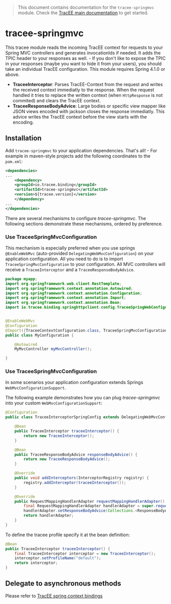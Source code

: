> This document contains documentation for the `tracee-springmvc` module. Check the [TracEE main documentation](/README.md) to get started.

# tracee-springmvc

This tracee module reads the incoming TracEE context for requests to your Spring MVC controllers and generates invocationIds if needed. It adds the TPIC header to your responses as well. - If you don't like to expose the TPIC in your responses (maybe you want to hide it from your users), you should take an individual TracEE configuration.
This module requires Spring 4.1.0 or above.

 * __TraceeInterceptor__: Parses TracEE-Context from the request and writes the received context immediatly to the response. When the request handled it tries to replace the written context (when `HttpResponse` is not commited) and clears the TracEE context.
 * __TraceeResponseBodyAdvice__: Large bodies or specific view mapper like JSON views encoded with jackson closes the response immediatly. This advice writes the TracEE context before the view starts with the encoding. 

## Installation

Add `tracee-springmvc` to your application dependencies. That's all! - For example in maven-style projects add the following coordinates to the `pom.xml`:

```xml
<dependencies>
...
    <dependency>
	<groupId>io.tracee.binding</groupId>
	<artifactId>tracee-springmvc</artifactId>
    <version>${tracee.version}</version>
    </dependency>
...
</dependencies>
```

There are several mechanisms to configure _tracee-springmvc_. The following sections demonstrate these mechanisms, ordered by preference.

### Use TraceeSpringMvcConfiguration

This mechanism is especially preferred when you use springs `@EnableWebMvc` (auto-provided `DelegatingWebMvcConfiguration`) on your application configuration.
All you need to do is to import `TraceeSpringMvcConfiguration` to your configuration. All MVC controllers will receive a `TraceeInterceptor` and a `TraceeResponseBodyAdvice`.


```java
package myapp;
import org.springframework.web.client.RestTemplate;
import org.springframework.context.annotation.Autowired;
import org.springframework.context.annotation.Configuration;
import org.springframework.context.annotation.Import;
import org.springframework.context.annotation.Bean;
import io.tracee.binding.springhttpclient.config.TraceeSpringWebConfiguration;


@EnableWebMvc
@Configuration
@Import({TraceeContextConfiguration.class, TraceeSpringMvcConfiguration.class})
public class MyConfiguration {

    @Autowired
    MyMvcController myMvcController();

}
```

### Use TraceeSpringMvcConfiguration

In some scenarios your application configuration extends Springs `WebMvcConfigurationSupport`.

The following example demonstrates how you can plug _tracee-springmvc_ into your custom `WebMvcConfigurationSupport`:

```java
@Configuration
public class TraceeInterceptorSpringConfig extends DelegatingWebMvcConfiguration {

	@Bean
	public TraceeInterceptor traceeInterceptor() {
		return new TraceeInterceptor();
	}

	@Bean
	public TraceeResponseBodyAdvice responseBodyAdvice() {
		return new TraceeResponseBodyAdvice();
	}

	@Override
	public void addInterceptors(InterceptorRegistry registry) {
		registry.addInterceptor(traceeInterceptor());
	}

    @Override
	public RequestMappingHandlerAdapter requestMappingHandlerAdapter() {
		final RequestMappingHandlerAdapter handlerAdapter = super.requestMappingHandlerAdapter();
		handlerAdapter.setResponseBodyAdvice(Collections.<ResponseBodyAdvice<?>>singletonList(responseBodyAdvice()));
		return handlerAdapter;
	}
}
```

To define the tracee profile specify it at the bean definition:
```java
@Bean
public TraceeInterceptor traceeInterceptor() {
	final TraceeInterceptor interceptor = new TraceeInterceptor();
	interceptor.setProfileName("default");
	return interceptor;
}
```

## Delegate to asynchronous methods

Please refer to [TracEE spring context bindings](../springcontext/README.md)

